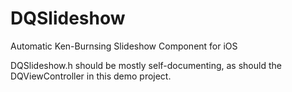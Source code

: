 DQSlideshow
===========

Automatic Ken-Burnsing Slideshow Component for iOS

DQSlideshow.h should be mostly self-documenting, as should the DQViewController in this demo project.
